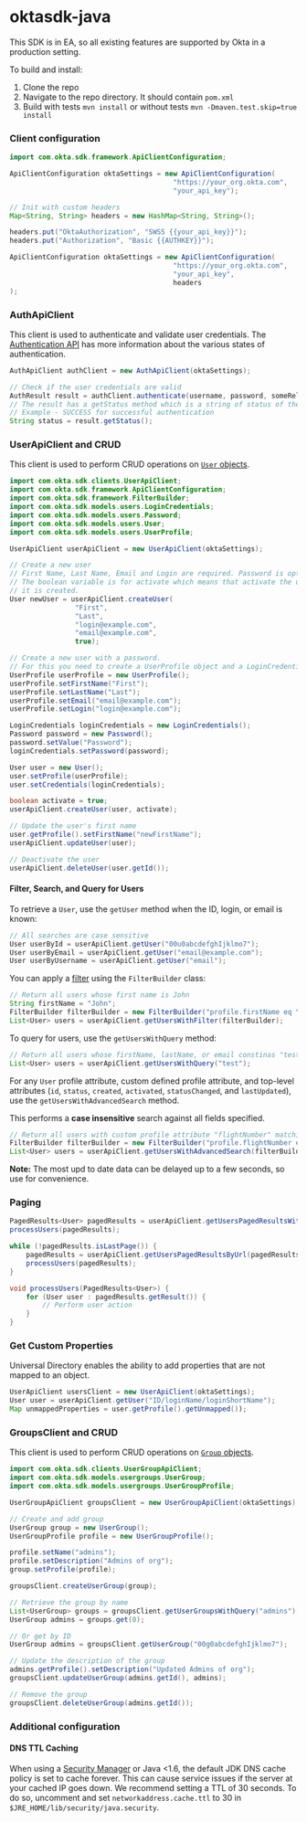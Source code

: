 # oktasdk-java

This SDK is in EA, so all existing features are supported by Okta in a production setting.

To build and install:

1. Clone the repo
2. Navigate to the repo directory. It should contain `pom.xml`
3. Build with tests `mvn install` or without tests `mvn -Dmaven.test.skip=true install`

### Client configuration
```java
import com.okta.sdk.framework.ApiClientConfiguration;

ApiClientConfiguration oktaSettings = new ApiClientConfiguration(
                                        "https://your_org.okta.com",
                                        "your_api_key");

// Init with custom headers
Map<String, String> headers = new HashMap<String, String>();

headers.put("OktaAuthorization", "SWSS {{your_api_key}}");
headers.put("Authorization", "Basic {{AUTHKEY}}");

ApiClientConfiguration oktaSettings = new ApiClientConfiguration(
                                        "https://your_org.okta.com",
                                        "your_api_key",
                                        headers
);
```

### AuthApiClient
This client is used to authenticate and validate user credentials. 
The [Authentication API](http://developer.okta.com/docs/api/resources/authn.html) has more information about the various states of authentication.
```java
AuthApiClient authClient = new AuthApiClient(oktaSettings);

// Check if the user credentials are valid
AuthResult result = authClient.authenticate(username, password, someRelayState);
// The result has a getStatus method which is a string of status of the request.
// Example - SUCCESS for successful authentication
String status = result.getStatus();
```

### UserApiClient and CRUD
This client is used to perform CRUD operations on [`User` objects](http://developer.okta.com/docs/api/resources/users.html).

```java
import com.okta.sdk.clients.UserApiClient;
import com.okta.sdk.framework.ApiClientConfiguration;
import com.okta.sdk.framework.FilterBuilder;
import com.okta.sdk.models.users.LoginCredentials;
import com.okta.sdk.models.users.Password;
import com.okta.sdk.models.users.User;
import com.okta.sdk.models.users.UserProfile;

UserApiClient userApiClient = new UserApiClient(oktaSettings);

// Create a new user
// First Name, Last Name, Email and Login are required. Password is optional.
// The boolean variable is for activate which means that activate the user as soon as 
// it is created.
User newUser = userApiClient.createUser(
                "First",
                "Last",
                "login@example.com",
                "email@example.com",
                true);

// Create a new user with a password.
// For this you need to create a UserProfile object and a LoginCredentials object
UserProfile userProfile = new UserProfile();
userProfile.setFirstName("First");
userProfile.setLastName("Last");
userProfile.setEmail("email@example.com");
userProfile.setLogin("login@example.com");

LoginCredentials loginCredentials = new LoginCredentials();
Password password = new Password();
password.setValue("Password");
loginCredentials.setPassword(password);

User user = new User();
user.setProfile(userProfile);
user.setCredentials(loginCredentials);

boolean activate = true;
userApiClient.createUser(user, activate);

// Update the user's first name
user.getProfile().setFirstName("newFirstName");
userApiClient.updateUser(user);

// Deactivate the user
userApiClient.deleteUser(user.getId());
```

#### Filter, Search, and Query for Users
To retrieve a `User`, use the `getUser` method when the ID, login, or email is known:

```java
// All searches are case sensitive
User userById = userApiClient.getUser("00u0abcdefghIjklmo7");
User userByEmail = userApiClient.getUser("email@example.com");
User userByUsername = userApiClient.getUser("email");
```

You can apply a [filter](http://developer.okta.com/docs/api/resources/users.html#filters) using the `FilterBuilder` class:
```java
// Return all users whose first name is John
String firstName = "John";
FilterBuilder filterBuilder = new FilterBuilder("profile.firstName eq \"" + firstName + "\"");
List<User> users = userApiClient.getUsersWithFilter(filterBuilder);
```

To query for users, use the `getUsersWithQuery` method:
```java
// Return all users whose firstName, lastName, or email constinas "test"
List<User> users = userApiClient.getUsersWithQuery("test");

```

For any `User` profile attribute, custom defined profile attribute, and top-level attributes (`id`, `status`, `created`, `activated`, `statusChanged`, and `lastUpdated`), use the `getUsersWithAdvancedSearch` method.

This performs a **case insensitive** search against all fields specified.
```java
// Return all users with custom profile attribute "flightNumber" matching "A415"
FilterBuilder filterBuilder = new FilterBuilder("profile.flightNumber eq \"A415\"");
List<User> users = userApiClient.getUsersWithAdvancedSearch(filterBuilder);
```
**Note:** The most upd to date data can be delayed up to a few seconds, so use for convenience.

### Paging
```java
PagedResults<User> pagedResults = userApiClient.getUsersPagedResultsWithLimit(10);
processUsers(pagedResults);

while (!pagedResults.isLastPage()) {
    pagedResults = userApiClient.getUsersPagedResultsByUrl(pagedResults.getNextUrl());
    processUsers(pagedResults);
}

void processUsers(PagedResults<User>) {
    for (User user : pagedResults.getResult()) {
        // Perform user action
    }
}
```

### Get Custom Properties
Universal Directory enables the ability to add properties that are not mapped to an object.

```java
UserApiClient usersClient = new UserApiClient(oktaSettings);
User user = userApiClient.getUser("ID/loginName/loginShortName");
Map unmappedProperties = user.getProfile().getUnmapped());
```

### GroupsClient and CRUD
This client is used to perform CRUD operations on [`Group` objects](http://developer.okta.com/docs/api/resources/groups.html).
```java
import com.okta.sdk.clients.UserGroupApiClient;
import com.okta.sdk.models.usergroups.UserGroup;
import com.okta.sdk.models.usergroups.UserGroupProfile;

UserGroupApiClient groupsClient = new UserGroupApiClient(oktaSettings);

// Create and add group
UserGroup group = new UserGroup();
UserGroupProfile profile = new UserGroupProfile();

profile.setName("admins");
profile.setDescription("Admins of org");
group.setProfile(profile);

groupsClient.createUserGroup(group);

// Retrieve the group by name
List<UserGroup> groups = groupsClient.getUserGroupsWithQuery("admins");
UserGroup admins = groups.get(0);

// Or get by ID
UserGroup admins = groupsClient.getUserGroup("00g0abcdefghIjklmo7");

// Update the description of the group
admins.getProfile().setDescription("Updated Admins of org");
groupsClient.updateUserGroup(admins.getId(), admins);

// Remove the group
groupsClient.deleteUserGroup(admins.getId());
```

### Additional configuration

#### DNS TTL Caching
When using a [Security Manager](https://docs.oracle.com/javase/tutorial/essential/environment/security.html) or Java <1.6, the default JDK DNS cache policy is set to cache forever. This can cause service issues if the server at your cached IP goes down. We recommend setting a TTL of 30 seconds. To do so, uncomment and set `networkaddress.cache.ttl` to 30 in `$JRE_HOME/lib/security/java.security`.
